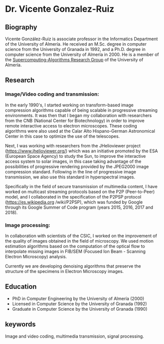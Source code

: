 # Dr. Vicente Gonzalez-Ruiz

## Biography

Vicente González-Ruiz is associate professor in the Informatics
Department of the University of Almería. He received an M.Sc. degree
in computer science from the University of Granada in 1992, and a
Ph.D. degree in computer science from the University of Almería
in 2000. He is a member of
the
[Supercomputing-Algorithms Research Group](https://www.hpca.ual.es/)
of the University of Almería.

## Research

### Image/Video coding and transmission:

In the early 1990's, I started working on transform-based image
compression algorithms capable of being scalable in progressive
streaming environments. It was then that I began my collaboration with
researchers from the CNB (National Center for Biotechnology) in order
to improve remote interactive access to electron microscopes. These
coding algorithms were also used at the Calar Alto Hispano-German
Astronomical Center in this case to optimize the use of the
telescopes.

Next, I was working with researchers from the JHelioviewer project
(https://www.jhelioviewer.org/) which was an initiative promoted by
the ESA (European Space Agency) to study the Sun, to improve the
interactive access system to solar images, in this case taking
advantage of the possibilities of progressive rendering provided by
the JPEG2000 image compression standard. Following in the line of
progressive image transmission, we also use this standard in
hyperspectral images.

Specifically in the field of secure transmission of multimedia
content, I have worked on multicast streaming protocols based on the
P2P (Peer-to-Peer) model, and I collaborated in the specification of
the P2PSP protocol (https://es.wikipedia.org /wiki/P2PSP), which was
funded by Google through its Google Summer of Code program (years
2015, 2016, 2017 and 2018).

### Image processing:

In collaboration with scientists of the CSIC, I worked on the
improvement of the quality of images obtained in the field of
microscopy. We used motion estimation algorithms based on the
computation of the optical flow to interpolate missing images in
FIB/SEM (Focused Ion Beam - Scanning Electron Microscopy) analysis.

Currently we are developing denoising algorithms that preserve the
structure of the specimens in Electron Microscopy images.

## Education

* PhD in Computer Engineering by the University of Almería (2000)
* Licensed in Computer Science by the University of Granada (1992)
* Graduate in Computer Science by the University of Granada (1990)

## keywords

Image and video coding, multimedia transmission, signal processing.
